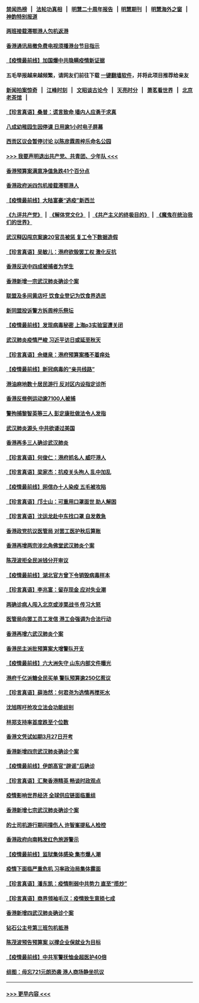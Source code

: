 #### [禁闻热榜](热点新闻.md?=0)  &nbsp;&nbsp;|&nbsp;&nbsp; [法轮功真相](https://github.com/gfw-breaker/truth/blob/master/README.md?=0) &nbsp;&nbsp;|&nbsp;&nbsp; [明慧二十周年报告](https://github.com/gfw-breaker/mh-reports/blob/master/README.md?=0) &nbsp;&nbsp;|&nbsp;&nbsp;[明慧期刊](https://github.com/gfw-breaker/mh-qikan) &nbsp;&nbsp;|&nbsp;&nbsp; [明慧海外之窗](https://github.com/gfw-breaker/mh-news/blob/master/README.md?=0) &nbsp;&nbsp;|&nbsp;&nbsp; [神韵特别报道](https://github.com/gfw-breaker/mh-news/blob/master/shenyun.md?=0)
#### [两班接载滞鄂港人包机返港](../pages/nsc415/n11915855.md?t=03052131) 
#### [香港通讯局撤免费电视须播港台节目指示](../pages/nsc415/n11915831.md?t=03052131) 
#### [【疫情最前线】加国爆中共隐瞒疫情新证据](../pages/nsc415/n11915482.md?t=03052131) 
#### 五毛举报越来越频繁，请网友们前往下载 [一键翻墙软件](https://github.com/gfw-breaker/ssr-accounts)，并将此项目推荐给亲友
#### [新闻拍案惊奇](https://github.com/gfw-breaker/banned-news/blob/master/pages/link4.md) &nbsp;&nbsp;|&nbsp;&nbsp; [江峰时刻](https://github.com/gfw-breaker/banned-news/blob/master/pages/link4.md) &nbsp;&nbsp;|&nbsp;&nbsp; [文昭谈古论今](https://github.com/gfw-breaker/banned-news/blob/master/pages/link4.md) &nbsp;&nbsp;|&nbsp;&nbsp; [天亮时分](https://github.com/gfw-breaker/banned-news/blob/master/pages/link4.md) &nbsp;&nbsp;|&nbsp;&nbsp; [萧茗看世界](https://github.com/gfw-breaker/banned-news/blob/master/pages/link4.md) &nbsp;&nbsp;|&nbsp;&nbsp; [北京老茶馆](https://github.com/gfw-breaker/banned-news/blob/master/pages/link4.md) &nbsp;&nbsp;|&nbsp;&nbsp; 
#### [【珍言真语】桑普：谎言致命 墙内人应勇于求真](../pages/nsc415/n11915169.md?t=03052131) 
#### [八成幼稚园生因停课 日用逾1小时电子屏幕](../pages/nsc415/n11913263.md?t=03052131) 
#### [西贡区议会暂停讨论 以陈彦霖周梓乐命名公园](../pages/nsc415/n11913248.md?t=03052131) 
#### [>>> 我要声明退出共产党、共青团、少年队 <<<](https://github.com/begood0513/goodnews/blob/master/quit/letter.md) 
#### [香港预算案满意净值急跌41个百分点](../pages/nsc415/n11913236.md?t=03052131) 
#### [香港政府派四包机接载滞鄂港人](../pages/nsc415/n11913211.md?t=03052131) 
#### [【疫情最前线】大陆富豪“逃疫”新西兰](../pages/nsc415/n11913160.md?t=03052131) 
#### [《九评共产党》](https://github.com/begood0513/9ping.md/blob/master/README.md) &nbsp;|&nbsp; [《解体党文化》](../../../../jtdwh.md/blob/master/README.md)  &nbsp;|&nbsp; [《共产主义的终极目的》](../../../../gczydzjmd.md/blob/master/README.md) &nbsp;|&nbsp; [《魔鬼在统治我们的世界》](../../../../mgztzwmdsj.md/blob/master/README.md) 
#### [武汉释囚闯京案逾20官员被惩 复工令下数据造假](../pages/nsc415/n11912743.md?t=03052131) 
#### [【珍言真语】吴敏儿：港府欲毁罢工权 激化反抗](../pages/nsc415/n11912457.md?t=03052131) 
#### [香港反送中四成被捕者为学生](../pages/nsc415/n11910730.md?t=03052131) 
#### [香港新增一宗武汉肺炎确诊个案](../pages/nsc415/n11910724.md?t=03052131) 
#### [联盟及多间黄店吁 饮食业登记为饮食界选民](../pages/nsc415/n11910718.md?t=03052131) 
#### [新同盟投诉警方拆周梓乐祭坛](../pages/nsc415/n11910707.md?t=03052131) 
#### [【疫情最前线】发现病毒秘密 上海p3实验室遭关闭](../pages/nsc415/n11910640.md?t=03052131) 
#### [武汉肺炎疫情严峻 习近平访日或延至秋天](../pages/nsc415/n11910570.md?t=03052131) 
#### [【珍言真语】佘继泉：港府预算案搔不着痒处](../pages/nsc415/n11910011.md?t=03052131) 
#### [【疫情最前线】新冠病毒的“亲共线路”](../pages/nsc415/n11907734.md?t=03052131) 
#### [港油麻地数十居民游行 反对区内设指定诊所](../pages/nsc415/n11907900.md?t=03052131) 
#### [香港反修例运动逾7100人被捕](../pages/nsc415/n11907922.md?t=03052131) 
#### [警拘捕黎智英等三人 彭定康批做法令人发指](../pages/nsc415/n11907905.md?t=03052131) 
#### [武汉肺炎源头 中共欲诿过美国](../pages/nsc415/n11907665.md?t=03052131) 
#### [香港再多三人确诊武汉肺炎](../pages/nsc415/n11907846.md?t=03052131) 
#### [【珍言真语】何俊仁：港府抓名人 威吓港人](../pages/nsc415/n11907561.md?t=03052131) 
#### [【珍言真语】梁家杰：抗疫关头拘人 乱中加乱](../pages/nsc415/n11907444.md?t=03052131) 
#### [【疫情最前线】网信办十人染疫 五毛被攻陷](../pages/nsc415/n11903757.md?t=03052131) 
#### [【珍言真语】邝士山：可重用口罩面世 助人解困](../pages/nsc415/n11903875.md?t=03052131) 
#### [【珍言真语】沈运龙赴中东找口罩 自发救急](../pages/nsc415/n11903291.md?t=03052131) 
#### [香港政党抗议医管局 对罢工医护秋后算账](../pages/nsc415/n11901746.md?t=03052131) 
#### [香港再增两宗涉北角佛堂武汉肺炎个案](../pages/nsc415/n11901737.md?t=03052131) 
#### [陈茂波拒全民派钱分开审议](../pages/nsc415/n11901672.md?t=03052131) 
#### [【疫情最前线】湖北官方曾下令销毁病毒样本](../pages/nsc415/n11901518.md?t=03052131) 
#### [【珍言真语】李兆富：留存现金 应对失业潮](../pages/nsc415/n11901448.md?t=03052131) 
#### [两确诊病人闯入北京或涉栗战书 传习大怒](../pages/nsc415/n11901180.md?t=03052131) 
#### [医管局向罢工员工发信 港工会强调为合法行动](../pages/nsc415/n11898870.md?t=03052131) 
#### [香港再增六武汉肺炎个案](../pages/nsc415/n11898843.md?t=03052131) 
#### [香港民主派批预算案大增警队开支](../pages/nsc415/n11898813.md?t=03052131) 
#### [【疫情最前线】六大洲失守 山东内部文件曝光](../pages/nsc415/n11898455.md?t=03052131) 
#### [港府千亿派糖全民买单 警队预算逾250亿惹议](../pages/nsc415/n11898608.md?t=03052131) 
#### [【珍言真语】薛浩然：何君尧为选情再搅死水](../pages/nsc415/n11898269.md?t=03052131) 
#### [沈旭晖吁抢攻立法会功能组别](../pages/nsc415/n11896084.md?t=03052131) 
#### [林郑支持率首度跌至个位数](../pages/nsc415/n11896058.md?t=03052131) 
#### [香港文凭试如期3月27日开考](../pages/nsc415/n11896055.md?t=03052131) 
#### [香港新增四宗武汉肺炎确诊个案](../pages/nsc415/n11896040.md?t=03052131) 
#### [【疫情最前线】伊朗高官“辟谣”后确诊](../pages/nsc415/n11895902.md?t=03052131) 
#### [【珍言真语】汇聚香港精英 畅谈时政观点](../pages/nsc415/n11895733.md?t=03052131) 
#### [疫情影响世界经济 全球供应链面临重组](../pages/nsc415/n11895634.md?t=03052131) 
#### [香港新增七宗武汉肺炎确诊个案](../pages/nsc415/n11893498.md?t=03052131) 
#### [的士司机游行期间撞伤人 许智峯提私人检控](../pages/nsc415/n11893483.md?t=03052131) 
#### [香港政府向南韩发红色旅游警示](../pages/nsc415/n11893398.md?t=03052131) 
#### [【疫情最前线】监狱集体感染 集市爆人潮](../pages/nsc415/n11893181.md?t=03052131) 
#### [疫情下面临严重危机  习率政治局集体露面](../pages/nsc415/n11893305.md?t=03052131) 
#### [【珍言真语】潘东凯：疫情削弱中共势力 直至“揽炒”](../pages/nsc415/n11892866.md?t=03052131) 
#### [【珍言真语】商界领袖毛汉：疫情致生意损七成](../pages/nsc415/n11890348.md?t=03052131) 
#### [香港新增四武汉肺炎确诊个案](../pages/nsc415/n11890610.md?t=03052131) 
#### [钻石公主号第三班包机抵港](../pages/nsc415/n11890645.md?t=03052131) 
#### [陈茂波预告预算案 以撑企业保就业为目标](../pages/nsc415/n11890574.md?t=03052131) 
#### [【疫情最前线】中共军警抚恤金超医护40倍](../pages/nsc415/n11890458.md?t=03052131) 
#### [组图：毋忘721元朗恐袭 港人商场静坐抗议](../pages/nsc415/n11876882.md?t=03052131) 

----
#### [ >>> 更早内容 <<< ](../indexes/nsc415-earlier.md)
